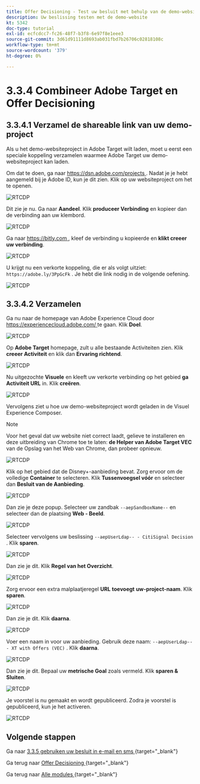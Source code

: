 ```yaml
---
title: Offer Decisioning - Test uw besluit met behulp van de demo-website
description: Uw beslissing testen met de demo-website
kt: 5342
doc-type: tutorial
exl-id: ecfcdcc7-fc26-48f7-b3f8-6e97f8e1eee3
source-git-commit: 3d61d91111d8693ab031fbd7b26706c02818108c
workflow-type: tm+mt
source-wordcount: '379'
ht-degree: 0%

---
```


# 3.3.4 Combineer Adobe Target en Offer Decisioning

## 3.3.4.1 Verzamel de shareable link van uw demo-project

Als u het demo-websiteproject in Adobe Target wilt laden, moet u eerst een speciale koppeling verzamelen waarmee Adobe Target uw demo-websiteproject kan laden.

Om dat te doen, ga naar [ https://dsn.adobe.com/projects ](https://builder.adobedemo.com/projects). Nadat je je hebt aangemeld bij je Adobe ID, kun je dit zien. Klik op uw websiteproject om het te openen.

![ RTCDP ](./images/builder1.png)

Dit zie je nu. Ga naar **Aandeel**. Klik **produceer Verbinding** en kopieer dan de verbinding aan uw klembord.

![ RTCDP ](./images/builder2.png)

Ga naar [ https://bitly.com ](https://bitly.com), kleef de verbinding u kopieerde en **klikt creeer uw verbinding**.

![ RTCDP ](./images/builder4.png)

U krijgt nu een verkorte koppeling, die er als volgt uitziet: `https://adobe.ly/3PpGcFk` . Je hebt die link nodig in de volgende oefening.

![ RTCDP ](./images/builder5.png)

## 3.3.4.2 Verzamelen

Ga nu naar de homepage van Adobe Experience Cloud door [ https://experiencecloud.adobe.com/ ](https://experiencecloud.adobe.com/) te gaan. Klik **Doel**.

![ RTCDP ](./../../../../modules/delivery-activation/rtcdp-b2c/rtcdpb2c-3/images/excl.png)

Op **Adobe Target** homepage, zult u alle bestaande Activiteiten zien. Klik **creeer Activiteit** en klik dan **Ervaring richtend**.

![ RTCDP ](./../../../../modules/delivery-activation/rtcdp-b2c/rtcdpb2c-3/images/exclatov.png)

Nu uitgezochte **Visuele** en kleeft uw verkorte verbinding op het gebied **ga Activiteit URL** in. Klik **creëren**.

![ RTCDP ](./images/exclatcrxt1.png)

Vervolgens ziet u hoe uw demo-websiteproject wordt geladen in de Visuel Experience Composer.

>[!NOTE]
>
>Voor het geval dat uw website niet correct laadt, gelieve te installeren en deze uitbreiding van Chrome toe te laten: **de Helper van Adobe Target VEC** van de Opslag van het Web van Chrome, dan probeer opnieuw.

![ RTCDP ](./images/vec1.png)

Klik op het gebied dat de Disney+-aanbieding bevat. Zorg ervoor om de volledige **Container** te selecteren. Klik **Tussenvoegsel vóór** en selecteer dan **Besluit van de Aanbieding**.

![ RTCDP ](./images/vec3.png)

Dan zie je deze popup. Selecteer uw zandbak `--aepSandboxName--` en selecteer dan de plaatsing **Web - Beeld**.

![ RTCDP ](./images/vec4.png)

Selecteer vervolgens uw beslissing `--aepUserLdap-- - CitiSignal Decision` . Klik **sparen**.

![ RTCDP ](./images/vec5.png)

Dan zie je dit. Klik **Regel van het Overzicht**.

![ RTCDP ](./images/vec5a.png)

Zorg ervoor een extra malplaatjeregel **URL** **toevoegt** **uw-project-naam**. Klik **sparen**.

![ RTCDP ](./images/vec6.png)

Dan zie je dit. Klik **daarna**.

![ RTCDP ](./images/vec7.png)

Voer een naam in voor uw aanbieding. Gebruik deze naam: `--aepUserLdap-- - XT with Offers (VEC)` . Klik **daarna**.

![ RTCDP ](./images/vec8.png)

Dan zie je dit. Bepaal uw **metrische Goal** zoals vermeld. Klik **sparen &amp; Sluiten**.

![ RTCDP ](./images/vec9.png)

Je voorstel is nu gemaakt en wordt gepubliceerd. Zodra je voorstel is gepubliceerd, kun je het activeren.

![ RTCDP ](./images/vec11.png)

## Volgende stappen

Ga naar [ 3.3.5 gebruiken uw besluit in e-mail en sms ](./ex5.md){target="_blank"}

Ga terug naar [ Offer Decisioning ](offer-decisioning.md){target="_blank"}

Ga terug naar [ Alle modules ](./../../../../overview.md){target="_blank"}
